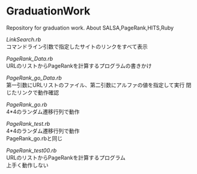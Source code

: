 # GraduationWork
Repository for graduation work. About SALSA,PageRank,HITS,Ruby  

*LinkSearch.rb*  
コマンドライン引数で指定したサイトのリンクをすべて表示

*PageRank_Data.rb*  
URLのリストからPageRankを計算するプログラムの書きかけ

*PageRank_go_Data.rb*  
第一引数にURLリストのファイル、第二引数にアルファの値を指定して実行   閉じたリンクで動作確認

*PageRank_go.rb*  
4*4のランダム遷移行列で動作

*PageRank_test.rb*  
4*4のランダム遷移行列で動作  
PageRank_go.rbと同じ

*PageRank_test00.rb*  
URLのリストからPageRankを計算するプログラム  
上手く動作しない
